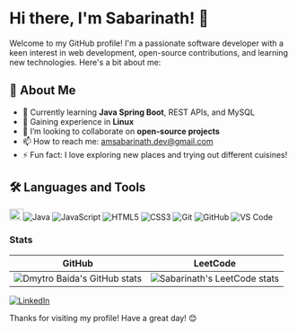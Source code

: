 # Hi there, I'm Sabarinath! 👋

Welcome to my GitHub profile! I'm a passionate software developer with a keen interest in web development, open-source contributions, and learning new technologies. Here's a bit about me:

## 🚀 About Me
- 🔭 Currently learning **Java Spring Boot**, REST APIs, and MySQL
- 🐧 Gaining experience in **Linux**
- 👯 I’m looking to collaborate on **open-source projects**
- 📫 How to reach me: [amsabarinath.dev@gmail.com](mailto:amsabarinath.dev@gmail.com)
- ⚡ Fun fact: I love exploring new places and trying out different cuisines!

## 🛠️ Languages and Tools

<img src="https://cdn.jsdelivr.net/gh/devicons/devicon/icons/java/java-original.svg" width="25" height="20" alt="Java"/>![Java](https://img.shields.io/badge/-Java-000?logo=Java)
![JavaScript](https://img.shields.io/badge/-JavaScript-000?&logo=JavaScript)
![HTML5](https://img.shields.io/badge/-HTML5-000?&logo=HTML5)
![CSS3](https://img.shields.io/badge/-CSS3-000?&logo=CSS3)
![Git](https://img.shields.io/badge/-Git-000?&logo=Git)
![GitHub](https://img.shields.io/badge/-GitHub-000?&logo=GitHub)
![VS Code](https://img.shields.io/badge/-VS%20Code-000?&logo=Visual%20Studio%20Code)

### Stats
| GitHub                                                                                                                                             | LeetCode                                                                                              |
| -------------------------------------------------------------------------------------------------------------------------------------------------- | -------------------------------------------------------------------------------------------------------- |
| ![Dmytro Baida's GitHub stats](https://github-readme-stats.vercel.app/api?username=sabarinathoverehere&show_icons=true&theme=transparent&hide_border=true) | ![Sabarinath's LeetCode stats](https://leetcode-badge-sage.vercel.app/badge/sabarinatham?theme=neutral) |

[![LinkedIn](https://img.shields.io/badge/-LinkedIn-000?&logo=LinkedIn)](https://www.linkedin.com/in/sabarinath-am-9bb522250/)

Thanks for visiting my profile! Have a great day! 😊
